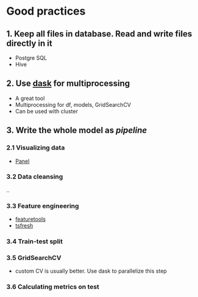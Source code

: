 # Good practices

## 1. Keep all files in database. Read and write files directly in it
- Postgre SQL  
- Hive  

## 2. Use [dask](https://dask.org/) for multiprocessing  
- A great tool
- Multiprocessing for df, models, GridSearchCV
- Can be used with cluster

## 3. Write the whole model as *pipeline*  
### 2.1 Visualizing data
- [Panel](https://panel.pyviz.org/)

### 3.2 Data cleansing  
..

### 3.3 Feature engineering 
- [featuretools](https://github.com/Featuretools/featuretools)
- [tsfresh](https://tsfresh.readthedocs.io/en/latest/)  

### 3.4 Train-test split

### 3.5 GridSearchCV 
- custom CV is usually better. Use dask to parallelize this step  

### 3.6 Calculating metrics on test
